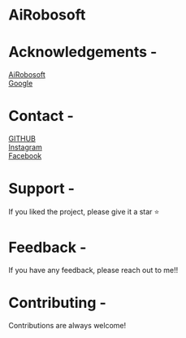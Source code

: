 # AiRobosoft

# Acknowledgements -
[AiRobosoft](https://www.airobosoft.com/wp/) <br/>
[Google](https://www.google.com/)<br/>


# Contact -
[GITHUB](https://github.com/Xavi007)<br/>
[Instagram](https://www.instagram.com/xavierdias07/)<br/>
[Facebook](https://www.facebook.com/profile.php?id=100017097121241)<br/>


# Support -
If you liked the project, please give it a star ⭐

# Feedback -
If you have any feedback, please reach out to me!!

# Contributing -
Contributions are always welcome!


